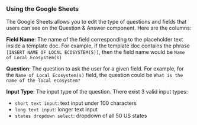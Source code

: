 ### Using the Google Sheets
The Google Sheets allows you to edit the type of questions and fields that users can see on the Question & Answer component. Here are the columns:

**Field Name**: The name of the field corresponding to the placeholder text inside a template doc. For example, if the template doc contains the phrase `[INSERT NAME OF LOCAL ECOSYSTEM(S)]`, then the field name would be `Name of Local Ecosystem(s)`

**Question**: The question to ask the user for a given field. For example, for the `Name of Local Ecosystem(s)` field, the question could be `What is the name of the local ecosystem?`

**Input Type**: The input type of the question. There exist 3 valid input types:
- `short text input`: text input under 100 characters
- `long text input`: longer text input
- `states dropdown select`: dropdown of all 50 US states